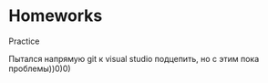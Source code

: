 # Homeworks
Practice

Пытался напрямую git к visual studio подцепить, но с этим пока проблемы))0)0)
